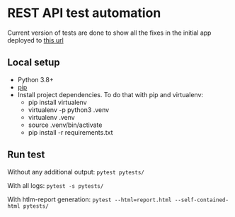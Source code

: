 # REST API test automation
Current version of tests are done to show all the fixes in the initial app deployed to [this url](https://alexandrchumakin-finance-app.builtwithdark.com)

## Local setup
- Python 3.8+
- [pip](https://pypi.org/project/pip/)  
- Install project dependencies. To do that with pip and virtualenv:
  - pip install virtualenv
  - virtualenv -p python3 .venv
  - virtualenv .venv
  - source .venv/bin/activate
  - pip install -r requirements.txt 

## Run test
Without any additional output: `pytest pytests/`

With all logs: `pytest -s pytests/`

With htlm-report generation: `pytest --html=report.html --self-contained-html pytests/`
